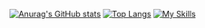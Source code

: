 [![Anurag's GitHub stats](https://github-readme-stats.vercel.app/api?username=eylonxx&show_icons=true&theme=radical)](https://github.com/anuraghazra/github-readme-stats)
[![Top Langs](https://github-readme-stats.vercel.app/api/top-langs/?username=eylonxx&show_icons=true&theme=radical&layout=compact)](https://github.com/anuraghazra/github-readme-stats)
[![My Skills](https://skillicons.dev/icons?i=js,html,css,ts,express,react,redux,mongodb,mysql,materialui,figma,sass,bootstrap)](https://skillicons.dev)
